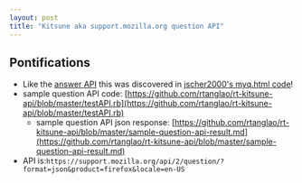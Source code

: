 ```yaml
---
layout: post
title: "Kitsune aka support.mozilla.org question API"
---
```


## Pontifications

* Like the [answer API](http://rolandtanglao.com/2018/09/12/p1-kitsune-answer-api/) this was discovered in [jscher2000's myq.html code](https://github.com/jscher2000/My-SuMo-Questions/blob/master/myq.html)!
* sample question API code: [https://github.com/rtanglao/rt-kitsune-api/blob/master/testAPI.rb](https://github.com/rtanglao/rt-kitsune-api/blob/master/testAPI.rb)  
  * sample question API json response: [https://github.com/rtanglao/rt-kitsune-api/blob/master/sample-question-api-result.md](https://github.com/rtanglao/rt-kitsune-api/blob/master/sample-question-api-result.md) 
* API is:```https://support.mozilla.org/api/2/question/?format=json&product=firefox&locale=en-US``` 
   